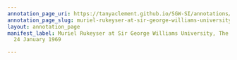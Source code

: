 ```yaml
---
annotation_page_uri: https://tanyaclement.github.io/SGW-SI/annotations/muriel-rukeyser-at-sir-george-williams-university-the-poetry-series-24-january-1969-canvas-1-audience.json
annotation_page_slug: muriel-rukeyser-at-sir-george-williams-university-the-poetry-series-24-january-1969-canvas-1-audience
layout: annotation_page
manifest_label: Muriel Rukeyser at Sir George Williams University, The Poetry Series,
  24 January 1969

---
```

